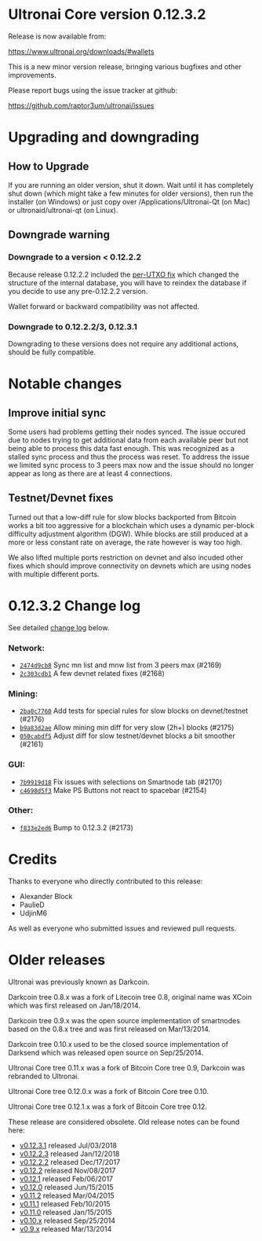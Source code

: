 Ultronai Core version 0.12.3.2
==========================

Release is now available from:

  <https://www.ultronai.org/downloads/#wallets>

This is a new minor version release, bringing various bugfixes and other
improvements.

Please report bugs using the issue tracker at github:

  <https://github.com/raptor3um/ultronai/issues>


Upgrading and downgrading
=========================

How to Upgrade
--------------

If you are running an older version, shut it down. Wait until it has completely
shut down (which might take a few minutes for older versions), then run the
installer (on Windows) or just copy over /Applications/Ultronai-Qt (on Mac) or
ultronaid/ultronai-qt (on Linux).

Downgrade warning
-----------------

### Downgrade to a version < 0.12.2.2

Because release 0.12.2.2 included the [per-UTXO fix](release-notes/ultronai/release-notes-0.12.2.2.md#per-utxo-fix)
which changed the structure of the internal database, you will have to reindex
the database if you decide to use any pre-0.12.2.2 version.

Wallet forward or backward compatibility was not affected.

### Downgrade to 0.12.2.2/3, 0.12.3.1

Downgrading to these versions does not require any additional actions, should be
fully compatible.


Notable changes
===============

Improve initial sync
--------------------

Some users had problems getting their nodes synced. The issue occured due to nodes trying to
get additional data from each available peer but not being able to process this data fast enough.
This was recognized as a stalled sync process and thus the process was reset. To address the issue
we limited sync process to 3 peers max now and the issue should no longer appear as long as there
are at least 4 connections.

Testnet/Devnet fixes
--------------------

Turned out that a low-diff rule for slow blocks backported from Bitcoin works a bit too aggressive for
a blockchain which uses a dynamic per-block difficulty adjustment algorithm (DGW). While blocks are still
produced at a more or less constant rate on average, the rate however is way too high.

We also lifted multiple ports restriction on devnet and also incuded other fixes which should improve
connectivity on devnets which are using nodes with multiple different ports.


0.12.3.2 Change log
===================

See detailed [change log](https://github.com/raptor3um/ultronai/compare/v0.12.3.1...ultronai:v0.12.3.2) below.

### Network:
- [`2474d9cb8`](https://github.com/raptor3um/ultronai/commit/2474d9cb8) Sync mn list and mnw list from 3 peers max (#2169)
- [`2c303cdb1`](https://github.com/raptor3um/ultronai/commit/2c303cdb1) A few devnet related fixes (#2168)

### Mining:
- [`2ba0c7760`](https://github.com/raptor3um/ultronai/commit/2ba0c7760) Add tests for special rules for slow blocks on devnet/testnet (#2176)
- [`b9a83d2ae`](https://github.com/raptor3um/ultronai/commit/b9a83d2ae) Allow mining min diff for very slow (2h+) blocks (#2175)
- [`050cabdf5`](https://github.com/raptor3um/ultronai/commit/050cabdf5) Adjust diff for slow testnet/devnet blocks a bit smoother (#2161)

### GUI:
- [`7b9919d18`](https://github.com/raptor3um/ultronai/commit/7b9919d18) Fix issues with selections on Smartnode tab (#2170)
- [`c4698d5f3`](https://github.com/raptor3um/ultronai/commit/c4698d5f3) Make PS Buttons not react to spacebar (#2154)

### Other:
- [`f833e2ed6`](https://github.com/raptor3um/ultronai/commit/f833e2ed6) Bump to 0.12.3.2 (#2173)


Credits
=======

Thanks to everyone who directly contributed to this release:

- Alexander Block
- PaulieD
- UdjinM6

As well as everyone who submitted issues and reviewed pull requests.


Older releases
==============

Ultronai was previously known as Darkcoin.

Darkcoin tree 0.8.x was a fork of Litecoin tree 0.8, original name was XCoin
which was first released on Jan/18/2014.

Darkcoin tree 0.9.x was the open source implementation of smartnodes based on
the 0.8.x tree and was first released on Mar/13/2014.

Darkcoin tree 0.10.x used to be the closed source implementation of Darksend
which was released open source on Sep/25/2014.

Ultronai Core tree 0.11.x was a fork of Bitcoin Core tree 0.9,
Darkcoin was rebranded to Ultronai.

Ultronai Core tree 0.12.0.x was a fork of Bitcoin Core tree 0.10.

Ultronai Core tree 0.12.1.x was a fork of Bitcoin Core tree 0.12.

These release are considered obsolete. Old release notes can be found here:

- [v0.12.3.1](https://github.com/raptor3um/ultronai/blob/master/doc/release-notes/ultronai/release-notes-0.12.3.1.md) released Jul/03/2018
- [v0.12.2.3](https://github.com/raptor3um/ultronai/blob/master/doc/release-notes/ultronai/release-notes-0.12.2.3.md) released Jan/12/2018
- [v0.12.2.2](https://github.com/raptor3um/ultronai/blob/master/doc/release-notes/ultronai/release-notes-0.12.2.2.md) released Dec/17/2017
- [v0.12.2](https://github.com/raptor3um/ultronai/blob/master/doc/release-notes/ultronai/release-notes-0.12.2.md) released Nov/08/2017
- [v0.12.1](https://github.com/raptor3um/ultronai/blob/master/doc/release-notes/ultronai/release-notes-0.12.1.md) released Feb/06/2017
- [v0.12.0](https://github.com/raptor3um/ultronai/blob/master/doc/release-notes/ultronai/release-notes-0.12.0.md) released Jun/15/2015
- [v0.11.2](https://github.com/raptor3um/ultronai/blob/master/doc/release-notes/ultronai/release-notes-0.11.2.md) released Mar/04/2015
- [v0.11.1](https://github.com/raptor3um/ultronai/blob/master/doc/release-notes/ultronai/release-notes-0.11.1.md) released Feb/10/2015
- [v0.11.0](https://github.com/raptor3um/ultronai/blob/master/doc/release-notes/ultronai/release-notes-0.11.0.md) released Jan/15/2015
- [v0.10.x](https://github.com/raptor3um/ultronai/blob/master/doc/release-notes/ultronai/release-notes-0.10.0.md) released Sep/25/2014
- [v0.9.x](https://github.com/raptor3um/ultronai/blob/master/doc/release-notes/ultronai/release-notes-0.9.0.md) released Mar/13/2014

